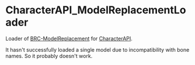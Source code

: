 # CharacterAPI_ModelReplacementLoader

Loader of [BRC-ModelReplacement](https://github.com/TheSmallBlue/BRC-ModelReplacement) for [CharacterAPI](https://github.com/viliger2/BRC_CharacterAPI).

It hasn't successfully loaded a single model due to incompatibility with bone names. So it probably doesn't work.

